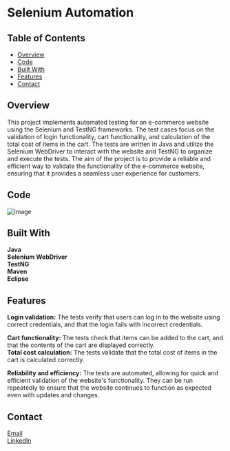 # Selenium Automation

## Table of Contents

- [Overview](#overview)
- [Code](#code)
- [Built With](#built-with)
- [Features](#features)
- [Contact](#contact)

## Overview

This project implements automated testing for an e-commerce website using the Selenium and TestNG frameworks. 
The test cases focus on the validation of login functionality, cart functionality, and calculation of the total cost of items in the cart. 
The tests are written in Java and utilize the Selenium WebDriver to interact with the website and TestNG to organize and execute the tests. 
The aim of the project is to provide a reliable and efficient way to validate the functionality of the e-commerce website, 
ensuring that it provides a seamless user experience for customers.

## Code
![image](https://user-images.githubusercontent.com/22221943/218161599-ef9a2fd9-8db7-4bbb-84f3-bad36fdc41f7.png)

## Built With

**Java** <br>
**Selenium WebDriver** <br>
**TestNG** <br>
**Maven** <br>
**Eclipse**

## Features

**Login validation:** The tests verify that users can log in to the website using correct credentials, and that the login fails with incorrect credentials.<br>

**Cart functionality:** The tests check that items can be added to the cart, and that the contents of the cart are displayed correctly.<br>
**Total cost calculation:** The tests validate that the total cost of items in the cart is calculated correctly.<br>

**Reliability and efficiency:** The tests are automated, allowing for quick and efficient validation of the website's functionality. 
They can be run repeatedly to ensure that the website continues to function as expected even with updates and changes.

## Contact

[Email](kevinvent276@gmail.com) <br>
[LinkedIn](https://www.linkedin.com/in/rdioactiv/)
